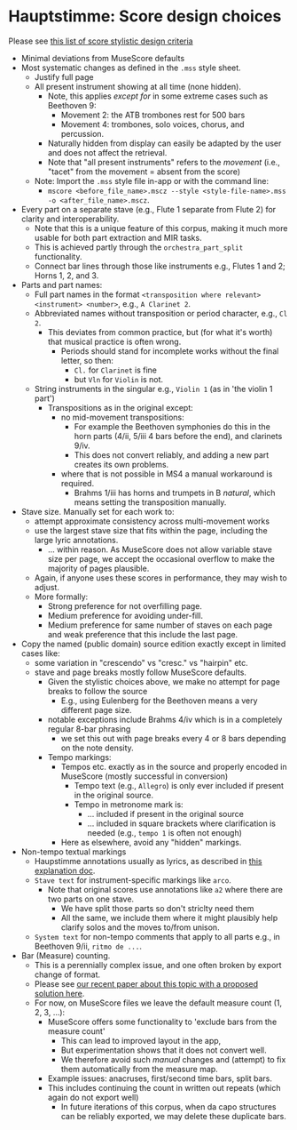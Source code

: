 # Hauptstimme: Score design choices

Please see [this list of score stylistic design criteria](./score_design.md)

- Minimal deviations from MuseScore defaults
- Most systematic changes as defined in the `.mss` style sheet.
  - Justify full page
  - All present instrument showing at all time (none hidden).
    - Note, this applies _except for_ in some extreme cases such as Beethoven 9:
      - Movement 2: the ATB trombones rest for 500 bars
      - Movement 4: trombones, solo voices, chorus, and percussion.
    - Naturally hidden from display can easily be adapted by the user and does not affect the retrieval.
    - Note that "all present instruments" refers to the _movement_ (i.e., "tacet" from the movement = absent from the score)
  - Note: Import the `.mss` style file in-app or with the command line:
    - `mscore <before_file_name>.mscz --style <style-file-name>.mss -o <after_file_name>.mscz`.
- Every part on a separate stave (e.g., Flute 1 separate from Flute 2) for clarity and interoperability.
  - Note that this is a unique feature of this corpus, making it much more usable for both part extraction and MIR tasks.  
  - This is achieved partly through the `orchestra_part_split` functionality.
  - Connect bar lines through those like instruments e.g., Flutes 1 and 2; Horns 1, 2, and 3.
- Parts and part names:
  - Full part names in the format `<transposition where relevant> <instrument> <number>`, e.g., `A Clarinet 2`.
  - Abbreviated names without transposition or period character, e.g., `Cl 2`.
    - This deviates from common practice, but (for what it's worth) that musical practice is often wrong.
      - Periods should stand for incomplete works without the final letter, so then:
        - `Cl.` for `Clarinet` is fine
        - but `Vln` for `Violin` is not.
  - String instruments in the singular e.g., `Violin 1` (as in 'the violin 1 part')
    - Transpositions as in the original except:
      - no mid-movement transpositions:
        - For example the Beethoven symphonies do this in the horn parts (4/ii, 5/iii 4 bars before the end), and clarinets 9/iv.
        - This does not convert reliably, and adding a new part creates its own problems.
      - where that is not possible in MS4 a manual workaround is required.
        - Brahms 1/iii has horns and trumpets in B _natural_, which means setting the transposition manually.
- Stave size. Manually set for each work to:
  - attempt approximate consistency across multi-movement works
  - use the largest stave size that fits within the page, including the large lyric annotations. 
    - ... within reason. As MuseScore does not allow variable stave size per page, we accept the occasional overflow to make the majority of pages plausible.
  - Again, if anyone uses these scores in performance, they may wish to adjust. 
  - More formally:
    - Strong preference for not overfilling page. 
    - Medium preference for avoiding under-fill. 
    - Medium preference for same number of staves on each page and weak preference that this include the last page.
- Copy the named (public domain) source edition exactly except in limited cases like:
  - some variation in "crescendo" vs "cresc." vs "hairpin" etc.
  - stave and page breaks mostly follow MuseScore defaults.
    - Given the stylistic choices above, we make no attempt for page breaks to follow the source
      - E.g., using Eulenberg for the Beethoven means a very different page size.
    - notable exceptions include Brahms 4/iv which is in a completely regular 8-bar phrasing
      - we set this out with page breaks every 4 or 8 bars depending on the note density.
    - Tempo markings:
      - Tempos etc. exactly as in the source and properly encoded in MuseScore (mostly successful in conversion)
        - Tempo text (e.g., `Allegro`) is only ever included if present in the original source.
        - Tempo in metronome mark is:
          - ... included if present in the original source 
          - ... included in square brackets where clarification is needed (e.g., `tempo 1` is often not enough)
      - Here as elsewhere, avoid any "hidden" markings.
- Non-tempo textual markings
  - Haupstimme annotations usually as lyrics, as described in [this explanation doc](./annotation.md).
  - `Stave text` for instrument-specific markings like `arco`.
    - Note that original scores use annotations like `a2` where there are two parts on one stave.
      - We have split those parts so don't striclty need them
      - All the same, we include them where it might plausibly help clarify solos and the moves to/from unison.
  - `System text` for non-tempo comments that apply to all parts e.g., in Beethoven 9/ii, `ritmo de ...`.
- Bar (Measure) counting. 
  - This is a perennially complex issue, and one often broken by export change of format.
  - Please see [our recent paper about this topic with a proposed solution here](https://dl.acm.org/doi/10.1145/3625135.3625136). 
  - For now, on MuseScore files we leave the default measure count (1, 2, 3, ...):
    - MuseScore offers some functionality to 'exclude bars from the measure count'
      - This can lead to improved layout in the app,
      - But experimentation shows that it does not convert well.
      - We therefore avoid such _manual_ changes and (attempt) to fix them automatically from the measure map.
    - Example issues: anacruses, first/second time bars, split bars.
    - This includes continuing the count in written out repeats (which again do not export well)
      - In future iterations of this corpus, when da capo structures can be reliably exported, we may delete these duplicate bars.
 

